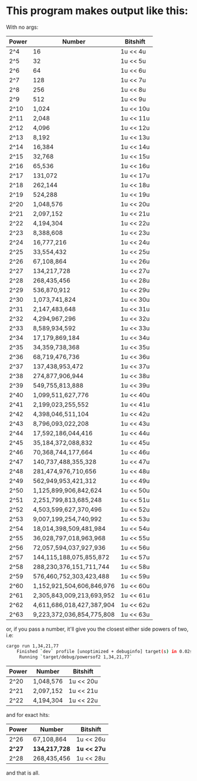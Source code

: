 # This program makes output like this:

With no args:

 | Power | Number | Bitshift | 
 | --- | --- | --- | 
 | 2^4 | 16 | 1u << 4u | 
 | 2^5 | 32 | 1u << 5u | 
 | 2^6 | 64 | 1u << 6u | 
 | 2^7 | 128 | 1u << 7u | 
 | 2^8 | 256 | 1u << 8u | 
 | 2^9 | 512 | 1u << 9u | 
 | 2^10 | 1,024 | 1u << 10u | 
 | 2^11 | 2,048 | 1u << 11u | 
 | 2^12 | 4,096 | 1u << 12u | 
 | 2^13 | 8,192 | 1u << 13u | 
 | 2^14 | 16,384 | 1u << 14u | 
 | 2^15 | 32,768 | 1u << 15u | 
 | 2^16 | 65,536 | 1u << 16u | 
 | 2^17 | 131,072 | 1u << 17u | 
 | 2^18 | 262,144 | 1u << 18u | 
 | 2^19 | 524,288 | 1u << 19u | 
 | 2^20 | 1,048,576 | 1u << 20u | 
 | 2^21 | 2,097,152 | 1u << 21u | 
 | 2^22 | 4,194,304 | 1u << 22u | 
 | 2^23 | 8,388,608 | 1u << 23u | 
 | 2^24 | 16,777,216 | 1u << 24u | 
 | 2^25 | 33,554,432 | 1u << 25u | 
 | 2^26 | 67,108,864 | 1u << 26u | 
 | 2^27 | 134,217,728 | 1u << 27u | 
 | 2^28 | 268,435,456 | 1u << 28u | 
 | 2^29 | 536,870,912 | 1u << 29u | 
 | 2^30 | 1,073,741,824 | 1u << 30u | 
 | 2^31 | 2,147,483,648 | 1u << 31u | 
 | 2^32 | 4,294,967,296 | 1u << 32u | 
 | 2^33 | 8,589,934,592 | 1u << 33u | 
 | 2^34 | 17,179,869,184 | 1u << 34u | 
 | 2^35 | 34,359,738,368 | 1u << 35u | 
 | 2^36 | 68,719,476,736 | 1u << 36u | 
 | 2^37 | 137,438,953,472 | 1u << 37u | 
 | 2^38 | 274,877,906,944 | 1u << 38u | 
 | 2^39 | 549,755,813,888 | 1u << 39u | 
 | 2^40 | 1,099,511,627,776 | 1u << 40u | 
 | 2^41 | 2,199,023,255,552 | 1u << 41u | 
 | 2^42 | 4,398,046,511,104 | 1u << 42u | 
 | 2^43 | 8,796,093,022,208 | 1u << 43u | 
 | 2^44 | 17,592,186,044,416 | 1u << 44u | 
 | 2^45 | 35,184,372,088,832 | 1u << 45u | 
 | 2^46 | 70,368,744,177,664 | 1u << 46u | 
 | 2^47 | 140,737,488,355,328 | 1u << 47u | 
 | 2^48 | 281,474,976,710,656 | 1u << 48u | 
 | 2^49 | 562,949,953,421,312 | 1u << 49u | 
 | 2^50 | 1,125,899,906,842,624 | 1u << 50u | 
 | 2^51 | 2,251,799,813,685,248 | 1u << 51u | 
 | 2^52 | 4,503,599,627,370,496 | 1u << 52u | 
 | 2^53 | 9,007,199,254,740,992 | 1u << 53u | 
 | 2^54 | 18,014,398,509,481,984 | 1u << 54u | 
 | 2^55 | 36,028,797,018,963,968 | 1u << 55u | 
 | 2^56 | 72,057,594,037,927,936 | 1u << 56u | 
 | 2^57 | 144,115,188,075,855,872 | 1u << 57u | 
 | 2^58 | 288,230,376,151,711,744 | 1u << 58u | 
 | 2^59 | 576,460,752,303,423,488 | 1u << 59u | 
 | 2^60 | 1,152,921,504,606,846,976 | 1u << 60u | 
 | 2^61 | 2,305,843,009,213,693,952 | 1u << 61u | 
 | 2^62 | 4,611,686,018,427,387,904 | 1u << 62u | 
 | 2^63 | 9,223,372,036,854,775,808 | 1u << 63u | 

or, if you pass a number, it'll give you the closest either side powers of two, i.e:
```sh
cargo run 1,34,21,77
    Finished `dev` profile [unoptimized + debuginfo] target(s) in 0.02s
     Running `target/debug/powersof2 1,34,21,77`
```
| Power | Number | Bitshift |
| --- | --- | --- |
| 2^20 | 1,048,576 | 1u << 20u |
| 2^21 | 2,097,152 | 1u << 21u |
| 2^22 | 4,194,304 | 1u << 22u |

and for exact hits:

| Power | Number | Bitshift |
| --- | --- | --- |
| 2^26 | 67,108,864 | 1u << 26u |
| **2^27** | **134,217,728** | **1u << 27u** |
| 2^28 | 268,435,456 | 1u << 28u |

and that is all. 
